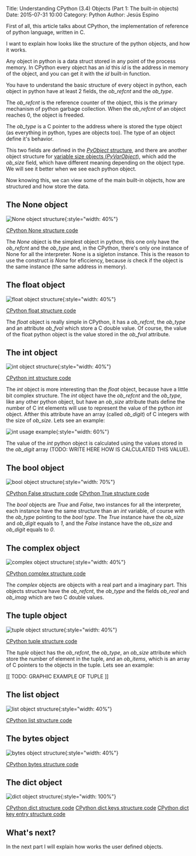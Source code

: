 Title: Understanding CPython (3.4) Objects (Part 1: The built-in objects)
Date: 2015-07-31 10:00
Category: Python
Author: Jesús Espino

First of all, this article talks about CPython, the implementation of reference
of python language, written in C.

I want to explain how looks like the structure of the python objects, and how
it works.

Any object in python is a data struct stored in any point of the process
memory. In CPython every object has an *id* this *id* is the address in memory
of the object, and you can get it with the *id* built-in function.

You have to understand the basic structure of every object in
python, each object in python have at least 2 fields, the *ob_refcnt* and the
*ob_type*.

The *ob_refcnt* is the reference counter of the object, this is the primary
mechanism of python garbage collection. When the *ob_refcnt* of an object
reaches 0, the object is freeded.

The *ob_type* is a C pointer to the address where is stored the type object (as
everything in python, types are objects too). The type of an object define it's
behavior.

This two fields are defined in the [*PyObject*
structure](https://hg.python.org/cpython/file/b4cbecbc0781/Include/object.h#l105),
and there are another object structure for [variable size objects
(*PyVarObject*)](https://hg.python.org/cpython/file/b4cbecbc0781/Include/object.h#l111),
which add the *ob_size* field, which have different meaning depending on the
object type. We will see it better when we see each python object.

Now knowing this, we can view some of the main built-in objects, how are
structured and how store the data.

The None object
---------------

![None object structure]({filename}/images/cpython-objects/None.svg){:style="width: 40%"}

[CPython None structure code](https://hg.python.org/cpython/file/b4cbecbc0781/Objects/object.c#l1453)

The *None* object is the simplest object in python, this one only have the
*ob_refcnt* and the *ob_type* and, in the CPython, there's only one instance of
None for all the interpreter. None is a sigleton instance. This is the reason
to use the construct *is* *None* for eficciency, because *is* check if the
object is the same instance (the same address in memory).

The float object
----------------

![float object structure]({filename}/images/cpython-objects/Float.svg){:style="width: 40%"}

[CPython float structure code](https://hg.python.org/cpython/file/b4cbecbc0781/Include/floatobject.h#l15)

The *float* object is really simple in CPython, it has a *ob_refcnt*, the
*ob_type* and an attribute *ob_fval* which store a C double value. Of course,
the value of the float python object is the value stored in the *ob_fval*
attribute.

The int object
--------------

![int object structure]({filename}/images/cpython-objects/Int.svg){:style="width: 40%"}

[CPython int structure code](https://hg.python.org/cpython/file/b4cbecbc0781/Include/longintrepr.h#l89)

The *int* object is more interesting than the *float* object, because have a
little bit complex structure. The *int* object have the *ob_refcnt* and the
*ob_type*, like any other python object, but have an *ob_size* attribute thats
define the number of C int elements will use to represent the value of the
python *int* object. Afther this attribute have an array (called *ob_digit*) of
C integers with the size of *ob_size*. Lets see an example:

![int usage example]({filename}/images/cpython-objects/Int-Usage.svg){:style="width: 60%"}

The value of the *int* python object is calculated using the values stored in
the *ob_digit* array (TODO: WRITE HERE HOW IS CALCULATED THIS VALUE).

The bool object
---------------

![bool object structure]({filename}/images/cpython-objects/True-False.svg){:style="width: 70%"}

[CPython False structure code](https://hg.python.org/cpython/file/b4cbecbc0781/Objects/boolobject.c#l176)
[CPython True structure code](https://hg.python.org/cpython/file/b4cbecbc0781/Objects/boolobject.c#l181)

The *bool* objects are *True* and *False*, two instances for all the
interpreter, each instance have the same structure than an *int* variable, of
course with the *ob_type* pointing to the *bool* *type*. The *True* instance
have the *ob_size* and *ob_digit* equals to *1*, and the *False* instance have
the *ob_size* and *ob_digit* equals to *0*.

The complex object
------------------

![complex object structure]({filename}/images/cpython-objects/Complex.svg){:style="width: 40%"}

[CPython complex structure code](https://hg.python.org/cpython/file/b4cbecbc0781/Include/complexobject.h#l10)

The *complex* objects are objects with a real part and a imaginary part. This
objects structure have the *ob_refcnt*, the *ob_type* and the fields *ob_real*
and *ob_imag* which are two C double values.

The tuple object
----------------

![tuple object structure]({filename}/images/cpython-objects/Tuple.svg){:style="width: 40%"}

[CPython tuple structure code](https://hg.python.org/cpython/file/b4cbecbc0781/Include/tupleobject.h#l25)

The *tuple* object has the *ob_refcnt*, the *ob_type*, an *ob_size* attribute
which store the number of element in the tuple, and an *ob_items*, which is an
array of C pointers to the objects in the tuple. Lets see an example:

[[ TODO: GRAPHIC EXAMPLE OF TUPLE ]]

The list object
---------------

![list object structure]({filename}/images/cpython-objects/List.svg){:style="width: 40%"}

[CPython list structure code](https://hg.python.org/cpython/file/b4cbecbc0781/Include/listobject.h#l23)


The bytes object
----------------

![bytes object structure]({filename}/images/cpython-objects/Bytes.svg){:style="width: 40%"}

[CPython bytes structure code](https://hg.python.org/cpython/file/b4cbecbc0781/Include/bytesobject.h#l31)

The dict object
---------------

![dict object structure]({filename}/images/cpython-objects/Dict.svg){:style="width: 100%"}

[CPython dict structure code](https://hg.python.org/cpython/file/b4cbecbc0781/Include/dictobject.h#l23)
[CPython dict keys structure code](https://hg.python.org/cpython/file/b4cbecbc0781/Objects/dictobject.c#l87)
[CPython dict key entry structure code](https://hg.python.org/cpython/file/b4cbecbc0781/Objects/dictobject.c#l77)


What's next?
------------

In the next part I will explain how works the user defined objects.
